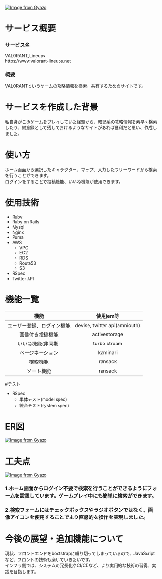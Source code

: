 [![Image from Gyazo](https://i.gyazo.com/ec1a565e13d484a005dc0071e5f80c4b.jpg)](https://gyazo.com/ec1a565e13d484a005dc0071e5f80c4b)

# サービス概要

### サービス名
VALORANT_Lineups  
https://www.valorant-lineups.net

### 概要
VALORANTというゲームの攻略情報を検索、共有するためのサイトです。

# サービスを作成した背景
私自身がこのゲームをプレイしていた経験から、暗記系の攻略情報を素早く検索したり、備忘録として残しておけるようなサイトがあれば便利だと思い、作成しました。

# 使い方
ホーム画面から選択したキャラクター、マップ、入力したフリーワードから検索を行うことができます。  
ログインをすることで投稿機能、いいね機能が使用できます。




# 使用技術
* Ruby
* Ruby on Rails
* Mysql
* Nginx
* Puma
* AWS
	* VPC
	* EC2
	* RDS
	* Route53
	* S3
* RSpec
* Twitter API


# 機能一覧
| 機能 | 使用jem等 |
|:----:|:---------:|
| ユーザー登録、ログイン機能 | devise, twitter api(amniouth) |
| 画像付き投稿機能 | activestorage |
| いいね機能(非同期) | turbo stream |
| ページネーション | kaminari |
| 検索機能 | ransack |
| ソート機能 | ransack |

#テスト
* RSpec
	* 単体テスト(model spec)
	* 統合テスト(system spec)


# ER図
[![Image from Gyazo](https://i.gyazo.com/165c6b472e473888281f8af9091b7afd.png)](https://gyazo.com/165c6b472e473888281f8af9091b7afd)

# 工夫点
[![Image from Gyazo](https://i.gyazo.com/12a38cae065bb68bf1037bae568f9f5d.gif)](https://gyazo.com/12a38cae065bb68bf1037bae568f9f5d)

###  1.ホーム画面からログイン不要で検索を行うことができるようにフォームを設置しています。ゲームプレイ中にも簡単に検索ができます。
###  2.検索フォームにはチェックボックスやラジオボタンではなく、画像アイコンを使用することでより直感的な操作を実現しました。


# 今後の展望・追加機能について
現状、フロントエンドをbootstrapに頼り切ってしまっているので、JavaScriptなど、フロントの技術も磨いていきたいです。  
インフラ側では、システムの冗長化やCI/CDなど、より実用的な技術の習得、実践を目指します。